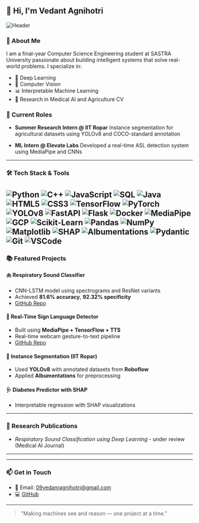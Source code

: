 ## 👋 Hi, I'm Vedant Agnihotri

![Header](https://capsule-render.vercel.app/api?type=wave\&color=gradient\&height=200\&section=header\&text=Vedant%20Agnihotri\&fontSize=40\&fontAlignY=35\&desc=AI%20Engineer%20%7C%20Computer%20Vision%20%7C%20Researcher\&descAlign=62\&descAlignY=50\&fontColor=ffffff)

### 🚀 About Me

I am a final-year Computer Science Engineering student at SASTRA University passionate about building intelligent systems that solve real-world problems. I specialize in:

* 🧠 Deep Learning
* 🎯 Computer Vision
* 📊 Interpretable Machine Learning
* 📌 Research in Medical AI and Agriculture CV

### 📍 Current Roles

* **Summer Research Intern @ IIT Ropar**
  Instance segmentation for agricultural datasets using YOLOv8 and COCO-standard annotation

* **ML Intern @ Elevate Labs**
  Developed a real-time ASL detection system using MediaPipe and CNNs

---

### 🛠️ Tech Stack & Tools

![Python](https://img.shields.io/badge/-Python-181717?style=for-the-badge\&logo=python)
![C++](https://img.shields.io/badge/-C++-181717?style=for-the-badge\&logo=c%2B%2B)
![JavaScript](https://img.shields.io/badge/-JavaScript-181717?style=for-the-badge\&logo=javascript)
![SQL](https://img.shields.io/badge/-SQL-181717?style=for-the-badge\&logo=postgresql)
![Java](https://img.shields.io/badge/-Java-181717?style=for-the-badge\&logo=java)
![HTML5](https://img.shields.io/badge/-HTML5-181717?style=for-the-badge\&logo=html5)
![CSS3](https://img.shields.io/badge/-CSS3-181717?style=for-the-badge\&logo=css3)
![TensorFlow](https://img.shields.io/badge/-TensorFlow-181717?style=for-the-badge\&logo=tensorflow)
![PyTorch](https://img.shields.io/badge/-PyTorch-181717?style=for-the-badge\&logo=pytorch)
![YOLOv8](https://img.shields.io/badge/-YOLOv8-181717?style=for-the-badge\&logo=github)
![FastAPI](https://img.shields.io/badge/-FastAPI-181717?style=for-the-badge\&logo=fastapi)
![Flask](https://img.shields.io/badge/-Flask-181717?style=for-the-badge\&logo=flask)
![Docker](https://img.shields.io/badge/-Docker-181717?style=for-the-badge\&logo=docker)
![MediaPipe](https://img.shields.io/badge/-MediaPipe-181717?style=for-the-badge\&logo=google)
![GCP](https://img.shields.io/badge/-Google%20Cloud-181717?style=for-the-badge\&logo=googlecloud)
![Scikit-Learn](https://img.shields.io/badge/-Scikit--Learn-181717?style=for-the-badge\&logo=scikit-learn)
![Pandas](https://img.shields.io/badge/-Pandas-181717?style=for-the-badge\&logo=pandas)
![NumPy](https://img.shields.io/badge/-NumPy-181717?style=for-the-badge\&logo=numpy)
![Matplotlib](https://img.shields.io/badge/-Matplotlib-181717?style=for-the-badge\&logo=plotly)
![SHAP](https://img.shields.io/badge/-SHAP-181717?style=for-the-badge\&logo=python)
![Albumentations](https://img.shields.io/badge/-Albumentations-181717?style=for-the-badge\&logo=python)
![Pydantic](https://img.shields.io/badge/-Pydantic-181717?style=for-the-badge\&logo=python)
![Git](https://img.shields.io/badge/-Git-181717?style=for-the-badge\&logo=git)
![VSCode](https://img.shields.io/badge/-VS%20Code-181717?style=for-the-badge\&logo=visualstudiocode)
----------------------------------------------------------------------------------------------------

### 📚 Featured Projects

#### 🫁 Respiratory Sound Classifier

* CNN-LSTM model using spectrograms and ResNet variants
* Achieved **81.6% accuracy**, **92.32% specificity**
* [GitHub Repo](https://github.com/VED2380/Respiratory-Sound-Classification)

#### 🤟 Real-Time Sign Language Detector

* Built using **MediaPipe + TensorFlow + TTS**
* Real-time webcam gesture-to-text pipeline
* [GitHub Repo](https://github.com/VED2380/Realtime-Sign-Language-Detection-)

#### 🌿 Instance Segmentation (IIT Ropar)

* Used **YOLOv8** with annotated datasets from **Roboflow**
* Applied **Albumentations** for preprocessing

#### 🩺 Diabetes Predictor with SHAP

* Interpretable regression with SHAP visualizations

---

### 🧠 Research Publications

* *Respiratory Sound Classification using Deep Learning* - under review (Medical AI Journal)
---
---

### 📫 Get in Touch

* 📧 Email: [09vedanragnihotri@gmail.com](mailto:09vedanragnihotri@gmail.com)
* 💻 [GitHub](https://github.com/VED2380)

---

> "Making machines see and reason — one project at a time."
